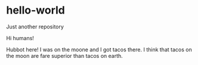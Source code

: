 # hello-world
Just another repository

Hi humans!

Hubbot here! I was on the moone and I got tacos there. I think
that tacos on the moon are fare superior than tacos on earth.

